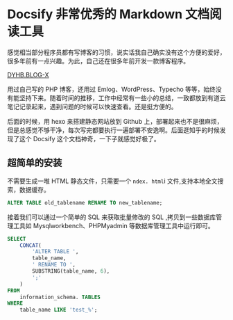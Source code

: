 # Docsify 非常优秀的 Markdown 文档阅读工具

感觉相当部分程序员都有写博客的习惯，说实话我自己确实没有这个方便的爱好，很多年前有一点兴趣。为此，自己还在很多年前开发一款博客程序。

[DYHB.BLOG-X](http://down.chinaz.com/soft/31194.htm)

用过自己写的 PHP 博客，还用过 Emlog、WordPress、Typecho 等等，始终没有能坚持下来。随着时间的推移，工作中经常有一些小的总结，一致都放到有道云笔记记录起来，遇到问题的时候可以快速查看。还是挺方便的。

后面的时候，用 hexo 来搭建静态网站放到 Github 上，部署起来也不是很麻烦，但是总感觉不够干净，每次写完都要执行一遍部署不安逸啊。后面逛知乎的时候发现了这个 Docsify 这个文档神奇，一下子就感觉好极了。

## 超简单的安装

不需要生成一堆 HTML 静态文件，只需要一个 `ndex. html`i 文件,支持本地全文搜索，数据缓存。

```sql
ALTER TABLE old_tablename RENAME TO new_tablename;
```

接着我们可以通过一个简单的 SQL 来获取批量修改的 SQL ,拷贝到一些数据库管理工具如 Mysqlworkbench、PHPMyadmin 等数据库管理工具中运行即可。

```sql
SELECT
    CONCAT(
        'ALTER TABLE ',
        table_name,
        ' RENAME TO ',
        SUBSTRING(table_name, 6),
        ';'
    )
FROM
    information_schema. TABLES
WHERE
    table_name LIKE 'test_%';
```